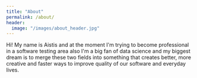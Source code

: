 ```yaml
---
title: "About"
permalink: /about/
header:
  image: "/images/about_header.jpg"
---
```


Hi! My name is Aistis and at the moment I'm trying to become professional in a software testing area also I'm a big fan of data science and my biggest dream is to merge these two fields into something that creates better, more creative and faster ways to improve quality of our software and everyday lives.
